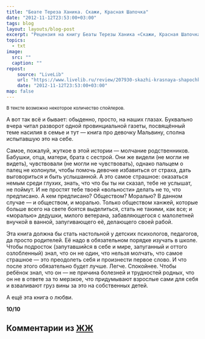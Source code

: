 ```yaml
---
title: "Беате Тереза Ханика. Скажи, Красная Шапочка"
date: "2012-11-12T23:53:00+03:00"
tags: blog
layout: layouts/blog-post
excerpt: "Рецензия на книгу Беаты Терезы Ханика «Скажи, Красная Шапочка»"
topics:
  - txt
image:
  src: ""
  caption: ""
repost:
    source: "LiveLib"
    url: "https://www.livelib.ru/review/207930-skazhi-krasnaya-shapochka-beate-tereza-hanika"
    date: "2012-11-12T23:53:00+03:00"
map: false
---
```


<small>В тексте возможно некоторое количество спойлеров.</small>

А вот так всё и бывает: обыденно, просто, на наших глазах. Буквально вчера читал разворот одной провинциальной газеты, посвящённый теме насилия в семье и тут — книга про девочку Мальвину, сполна испытавшую это на себе.

Самое, пожалуй, жуткое в этой истории — молчание родственников. Бабушки, отца, матери, брата с сестрой. Они же видели (не могли не видеть), чувствовали (не могли не чувствовать), однако пальцем о палец не колонули, чтобы помочь девочке избавиться от страха, дать выговориться и быть услышанной. А это самое страшное: оказаться немым среди глухих, знать, что что бы ты ни сказал, тебе не услышат, не поймут. И не простят тебе твоей «вольности» делать не то, что предписано. А кем предписано? Обществом? Моралью? В данном случае — и обществом, и моралью. Только обществом ханжей, которые больше всего на свете боятся выделиться, стать не такими, как все; и «моралью» дедушки, милого ветерана, забавляющегося с малолетней внучкой в ванной, запугивающего её, делающего своей рабой.

Эта книга должна бы стать настольной у детских психологов, педагогов, да просто родителей. Её надо в обязательном порядке изучать в школе. Чтобы подросток (запутавшийся в себе и мире, запуганный и оттого озлобленный) знал, что он не один, что нельзя молчать, что самое страшное — это преодолеть себя и произнести первое слово. И что после этого обязательно будет лучше. Легче. Спокойнее. Чтобы ребёнок знал, что он — не причина болезней и трудностей родных, что он не в ответе за то мерзкое, что придумывают взрослые сами для себя и взваливают груз вины за это на собственных детей.

А ещё эта книга о любви.

**10/10**

## Комментарии из [ЖЖ](https://valeriuus.livejournal.com/300698.html)

 <div data-lj-comment-embed="valeriuus--300698--617370" data-domain="valeriuus.livejournal.com" data-journal="valeriuus" data-post-id="300698" data-comment-id="617370" ></div> <script async src="https://l-stat.livejournal.net/js/??sdk.js?v=2"></script> 

 <div data-lj-comment-embed="valeriuus--300698--617882" data-domain="valeriuus.livejournal.com" data-journal="valeriuus" data-post-id="300698" data-comment-id="617882" ></div> <script async src="https://l-stat.livejournal.net/js/??sdk.js?v=2"></script> 